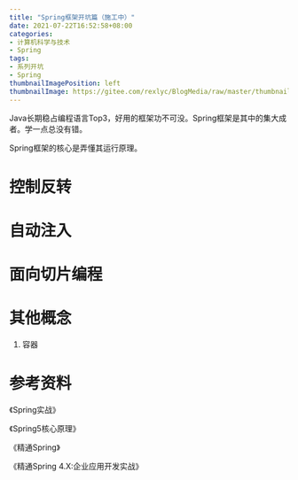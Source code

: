 ```yaml
---
title: "Spring框架开坑篇（施工中）"
date: 2021-07-22T16:52:58+08:00
categories:
- 计算机科学与技术
- Spring
tags:
- 系列开坑
- Spring
thumbnailImagePosition: left
thumbnailImage: https://gitee.com/rexlyc/BlogMedia/raw/master/thumbnail/spring.jpg
---
```

Java长期稳占编程语言Top3，好用的框架功不可没。Spring框架是其中的集大成者。学一点总没有错。
<!--more-->
Spring框架的核心是弄懂其运行原理。
# 控制反转

# 自动注入

# 面向切片编程

# 其他概念
1. 容器

# 参考资料
《Spring实战》

《Spring5核心原理》

《精通Spring》

《精通Spring 4.X:企业应用开发实战》